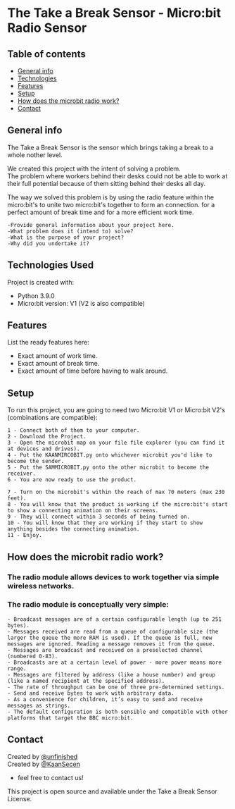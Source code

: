   
# The Take a Break Sensor - Micro:bit Radio Sensor

## Table of contents
* [General info](#general-info)
* [Technologies](#technologies-used)
* [Features](#features)
* [Setup](#setup)
* [How does the microbit radio work?](#how-does-the-micro:bit-radio-work?)
* [Contact](#contact)

## General info
The Take a Break Sensor is the sensor which brings taking a break to a whole nother level.  
  
We created this project with the intent of solving a problem.  
The problem where workers behind their desks could not be able to work at their full potential because of them sitting behind their desks all day.

The way we solved this problem is by using the radio feature within the micro:bit's to unite two micro:bit's together to form an connection.
for a perfect amount of break time and for a more efficient work time.

    -Provide general information about your project here.
    -What problem does it (intend to) solve?
    -What is the purpose of your project?
    -Why did you undertake it?


## Technologies Used
Project is created with:
- Python 3.9.0
- Micro:bit version: V1 (V2 is also compatible)

## Features
List the ready features here:
- Exact amount of work time.
- Exact amount of break time.
- Exact amount of time before having to walk around.

## Setup
To run this project, you are going to need two Micro:bit V1 or Micro:bit V2's (combinations are compatible):

```
1 - Connect both of them to your computer.
2 - Download the Project.
3 - Open the microbit map on your file file explorer (you can find it at devices and drives).
4 - Put the KAANMIRCOBIT.py onto whichever microbit you'd like to become the sender.
5 - Put the SAMMICROBIT.py onto the other microbit to become the receiver.
6 - You are now ready to use the product.

7 - Turn on the microbit's within the reach of max 70 meters (max 230 feet).
8 - You will know that the product is working if the micro:bit's start to show a connecting animation on their screens.
9 - They will connect within 3 seconds of being turned on.
10 - You will know that they are working if they start to show anything besides the connecting animation.
11 - Enjoy.
```


## How does the microbit radio work?

### The radio module allows devices to work together via simple wireless networks.

### The radio module is conceptually very simple:

    - Broadcast messages are of a certain configurable length (up to 251 bytes).
    - Messages received are read from a queue of configurable size (the larger the queue the more RAM is used). If the queue is full, new messages are ignored. Reading a message removes it from the queue.
    - Messages are broadcast and received on a preselected channel (numbered 0-83).
    - Broadcasts are at a certain level of power - more power means more range.
    - Messages are filtered by address (like a house number) and group (like a named recipient at the specified address).
    - The rate of throughput can be one of three pre-determined settings.
    - Send and receive bytes to work with arbitrary data.
    - As a convenience for children, it’s easy to send and receive messages as strings.
    - The default configuration is both sensible and compatible with other platforms that target the BBC micro:bit.


## Contact
Created by [@unfinished](https://www.unfinishedd.nl)  
Created by [@KaanSecen](https://www.kaansecen.nl)  

- feel free to contact us!

This project is open source and available under the Take a Break Sensor License.